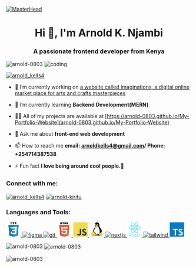 [![MasterHead](https://user-images.githubusercontent.com/95478989/198955082-6e78ebb5-e1e4-49f9-8d32-6e5af3984dcd.gif)](https://rishavchanda.io)

<h1 align="center">Hi 👋, I'm Arnold K. Njambi</h1>
<h3 align="center">A passionate frontend developer from Kenya</h3>

<img align="right" alt="coding" width="400"
src="https://i.pinimg.com/originals/e4/26/70/e426702edf874b181aced1e2fa5c6cde.gif">

<p align="left"> <img src="https://komarev.com/ghpvc/?username=arnold-0803&label=Profile%20views&color=0e75b6&style=flat" alt="arnold-0803" /> </p>

<p align="left"> <a href="https://twitter.com/arnold_kells4" target="blank"><img src="https://img.shields.io/twitter/follow/arnold_kells4?logo=twitter&style=for-the-badge" alt="arnold_kells4" /></a> </p>

- 🔭 I’m currently working on [a website called imaginations, a digital online market place for arts and crafts masterpieces](arts-and-crafts--imaginations-)

- 🌱 I’m currently learning **Backend Development(MERN)**

- 👨‍💻 All of my projects are available at [https://arnold-0803.github.io/My-Portfolio-Website](arnold-0803.github.io/My-Portfolio-Website)

- 💬 Ask me about **front-end web development**

- 📫 How to reach me **email: arnoldkells4@gmail.com/ Phone: +254714387538**

- ⚡ Fun fact **I love being around cool people.🤩**

<h3 align="left">Connect with me:</h3>
<p align="left">
<a href="https://twitter.com/arnold_kells4" target="blank"><img align="center" src="https://raw.githubusercontent.com/rahuldkjain/github-profile-readme-generator/master/src/images/icons/Social/twitter.svg" alt="arnold_kells4" height="30" width="40" /></a>
<a href="https://linkedin.com/in/arnold-kiritu" target="blank"><img align="center" src="https://raw.githubusercontent.com/rahuldkjain/github-profile-readme-generator/master/src/images/icons/Social/linked-in-alt.svg" alt="arnold-kiritu" height="30" width="40" /></a>
</p>

<h3 align="left">Languages and Tools:</h3>
<p align="left"> <a href="https://www.w3schools.com/css/" target="_blank" rel="noreferrer"> <img src="https://raw.githubusercontent.com/devicons/devicon/master/icons/css3/css3-original-wordmark.svg" alt="css3" width="40" height="40"/> </a> <a href="https://www.figma.com/" target="_blank" rel="noreferrer"> <img src="https://www.vectorlogo.zone/logos/figma/figma-icon.svg" alt="figma" width="40" height="40"/> </a> <a href="https://git-scm.com/" target="_blank" rel="noreferrer"> <img src="https://www.vectorlogo.zone/logos/git-scm/git-scm-icon.svg" alt="git" width="40" height="40"/> </a> <a href="https://www.w3.org/html/" target="_blank" rel="noreferrer"> <img src="https://raw.githubusercontent.com/devicons/devicon/master/icons/html5/html5-original-wordmark.svg" alt="html5" width="40" height="40"/> </a> <a href="https://developer.mozilla.org/en-US/docs/Web/JavaScript" target="_blank" rel="noreferrer"> <img src="https://raw.githubusercontent.com/devicons/devicon/master/icons/javascript/javascript-original.svg" alt="javascript" width="40" height="40"/> </a> <a href="https://www.linux.org/" target="_blank" rel="noreferrer"> <img src="https://raw.githubusercontent.com/devicons/devicon/master/icons/linux/linux-original.svg" alt="linux" width="40" height="40"/> </a> <a href="https://nextjs.org/" target="_blank" rel="noreferrer"> <img src="https://cdn.worldvectorlogo.com/logos/nextjs-2.svg" alt="nextjs" width="40" height="40"/> </a> <a href="https://reactjs.org/" target="_blank" rel="noreferrer"> <img src="https://raw.githubusercontent.com/devicons/devicon/master/icons/react/react-original-wordmark.svg" alt="react" width="40" height="40"/> </a> <a href="https://tailwindcss.com/" target="_blank" rel="noreferrer"> <img src="https://www.vectorlogo.zone/logos/tailwindcss/tailwindcss-icon.svg" alt="tailwind" width="40" height="40"/> </a> <a href="https://www.typescriptlang.org/" target="_blank" rel="noreferrer"> <img src="https://raw.githubusercontent.com/devicons/devicon/master/icons/typescript/typescript-original.svg" alt="typescript" width="40" height="40"/> </a> </p>

<p><img align="left" src="https://github-readme-stats.vercel.app/api/top-langs?username=arnold-0803&show_icons=true&locale=en&layout=compact" alt="arnold-0803" /></p>

<p>&nbsp;<img align="center" src="https://github-readme-stats.vercel.app/api?username=arnold-0803&show_icons=true&locale=en" alt="arnold-0803" /></p>

<p><img align="center" src="https://github-readme-streak-stats.herokuapp.com/?user=arnold-0803&" alt="arnold-0803" /></p>
